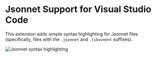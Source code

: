 # Jsonnet Support for Visual Studio Code

This extension adds simple syntax highlighting for Jsonnet files (specifically, files with the `.jsonnet` and `.libsonent` suffixes).

![Jsonnet syntax highlighting](https://raw.githubusercontent.com/heptio/vscode-jsonnet/master/images/syntax.png)
